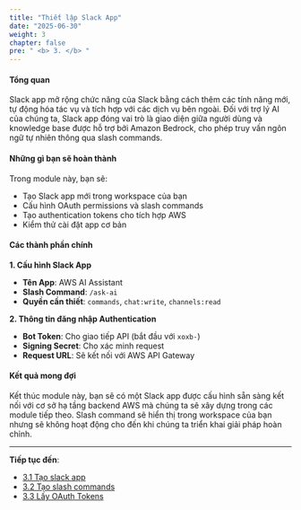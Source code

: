 ```yaml
---
title: "Thiết lập Slack App"
date: "2025-06-30"
weight: 3
chapter: false
pre: " <b> 3. </b> "
---
```


#### Tổng quan

Slack app mở rộng chức năng của Slack bằng cách thêm các tính năng mới, tự động hóa tác vụ và tích hợp với các dịch vụ bên ngoài. Đối với trợ lý AI của chúng ta, Slack app đóng vai trò là giao diện giữa người dùng và knowledge base được hỗ trợ bởi Amazon Bedrock, cho phép truy vấn ngôn ngữ tự nhiên thông qua slash commands.

#### Những gì bạn sẽ hoàn thành

Trong module này, bạn sẽ:

- Tạo Slack app mới trong workspace của bạn
- Cấu hình OAuth permissions và slash commands
- Tạo authentication tokens cho tích hợp AWS
- Kiểm thử cài đặt app cơ bản

#### Các thành phần chính

**1. Cấu hình Slack App**

- **Tên App**: AWS AI Assistant
- **Slash Command**: `/ask-ai`
- **Quyền cần thiết**: `commands`, `chat:write`, `channels:read`

**2. Thông tin đăng nhập Authentication**

- **Bot Token**: Cho giao tiếp API (bắt đầu với `xoxb-`)
- **Signing Secret**: Cho xác minh request
- **Request URL**: Sẽ kết nối với AWS API Gateway

#### Kết quả mong đợi

Kết thúc module này, bạn sẽ có một Slack app được cấu hình sẵn sàng kết nối với cơ sở hạ tầng backend AWS mà chúng ta sẽ xây dựng trong các module tiếp theo. Slash command sẽ hiển thị trong workspace của bạn nhưng sẽ không hoạt động cho đến khi chúng ta triển khai giải pháp hoàn chỉnh.

---

**Tiếp tục đến**:

- [3.1 Tạo slack app](../3-slack_app/3.1-create_slackapp)
- [3.2 Tạo slash commands](../3-slack_app/3.2-OAuth&Permissions)
- [3.3 Lấy OAuth Tokens](../3-slack_app/3.3-slash_commands)
